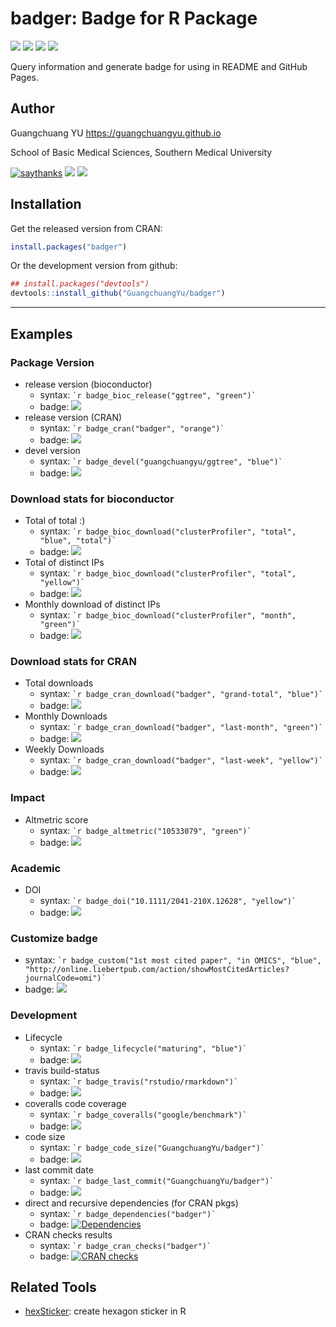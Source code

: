<!-- README.md is generated from README.Rmd. Please edit that file -->

# badger: Badge for R Package

[![](https://www.r-pkg.org/badges/version/badger?color=green)](https://cran.r-project.org/package=badger)
[![](http://cranlogs.r-pkg.org/badges/grand-total/badger?color=green)](https://cran.r-project.org/package=badger)
[![](http://cranlogs.r-pkg.org/badges/last-month/badger?color=green)](https://cran.r-project.org/package=badger)
[![](http://cranlogs.r-pkg.org/badges/last-week/badger?color=green)](https://cran.r-project.org/package=badger)

Query information and generate badge for using in README and GitHub
Pages.

## Author

Guangchuang YU <https://guangchuangyu.github.io>

School of Basic Medical Sciences, Southern Medical
University

[![saythanks](https://img.shields.io/badge/say-thanks-ff69b4.svg)](https://saythanks.io/to/GuangchuangYu)
[![](https://img.shields.io/badge/follow%20me%20on-微信-green.svg)](https://guangchuangyu.github.io/blog_images/biobabble.jpg)
[![](https://img.shields.io/badge/打赏-支付宝/微信-green.svg)](https://guangchuangyu.github.io/blog_images/pay_qrcode.png)

## Installation

Get the released version from CRAN:

``` r
install.packages("badger")
```

Or the development version from github:

``` r
## install.packages("devtools")
devtools::install_github("GuangchuangYu/badger")
```

-----

## Examples

### Package Version

  - release version (bioconductor)
      - syntax: `` `r badge_bioc_release("ggtree", "green")` ``
      - badge:
        [![](https://img.shields.io/badge/release%20version--green.svg)](https://www.bioconductor.org/packages/ggtree)
  - release version (CRAN)
      - syntax: `` `r badge_cran("badger", "orange")` ``
      - badge:
        [![](https://www.r-pkg.org/badges/version/badger?color=orange)](https://cran.r-project.org/package=badger)
  - devel version
      - syntax: `` `r badge_devel("guangchuangyu/ggtree", "blue")` ``
      - badge:
        [![](https://img.shields.io/badge/devel%20version-1.15.6-blue.svg)](https://github.com/guangchuangyu/ggtree)

### Download stats for bioconductor

  - Total of total :)
      - syntax: `` `r badge_bioc_download("clusterProfiler", "total",
        "blue", "total")` ``
      - badge:
        [![](https://img.shields.io/badge/download-225730/total-blue.svg)](https://bioconductor.org/packages/stats/bioc/clusterProfiler)
  - Total of distinct IPs
      - syntax: `` `r badge_bioc_download("clusterProfiler", "total",
        "yellow")` ``
      - badge:
        [![](https://img.shields.io/badge/download-113444/total-yellow.svg)](https://bioconductor.org/packages/stats/bioc/clusterProfiler)
  - Monthly download of distinct IPs
      - syntax: `` `r badge_bioc_download("clusterProfiler", "month",
        "green")` ``
      - badge:
        [![](https://img.shields.io/badge/download-5002/month-green.svg)](https://bioconductor.org/packages/stats/bioc/clusterProfiler)

### Download stats for CRAN

  - Total downloads
      - syntax: `` `r badge_cran_download("badger", "grand-total",
        "blue")` ``
      - badge:
        [![](http://cranlogs.r-pkg.org/badges/grand-total/badger?color=blue)](https://cran.r-project.org/package=badger)
  - Monthly Downloads
      - syntax: `` `r badge_cran_download("badger", "last-month",
        "green")` ``
      - badge:
        [![](http://cranlogs.r-pkg.org/badges/last-month/badger?color=green)](https://cran.r-project.org/package=badger)
  - Weekly Downloads
      - syntax: `` `r badge_cran_download("badger", "last-week",
        "yellow")` ``
      - badge:
        [![](http://cranlogs.r-pkg.org/badges/last-week/badger?color=yellow)](https://cran.r-project.org/package=badger)

### Impact

  - Altmetric score
      - syntax: `` `r badge_altmetric("10533079", "green")` ``
      - badge:
        [![](https://img.shields.io/badge/Altmetric-309-green.svg)](https://www.altmetric.com/details/10533079)

### Academic

  - DOI
      - syntax: `` `r badge_doi("10.1111/2041-210X.12628", "yellow")` ``
      - badge:
        [![](https://img.shields.io/badge/doi-10.1111/2041--210X.12628-yellow.svg)](https://doi.org/10.1111/2041-210X.12628)

### Customize badge

  - syntax: `` `r badge_custom("1st most cited paper", "in OMICS",
    "blue",
    "http://online.liebertpub.com/action/showMostCitedArticles?journalCode=omi")` ``
  - badge:
    [![](https://img.shields.io/badge/1st%20most%20cited%20paper-in%20OMICS-blue.svg)](http://online.liebertpub.com/action/showMostCitedArticles?journalCode=omi)

### Development

  - Lifecycle
      - syntax: `` `r badge_lifecycle("maturing", "blue")` ``
      - badge:
        [![](https://img.shields.io/badge/lifecycle-maturing-blue.svg)](https://www.tidyverse.org/lifecycle/#maturing)
  - travis build-status
      - syntax: `` `r badge_travis("rstudio/rmarkdown")` ``
      - badge:
        [![](https://travis-ci.org/rstudio/rmarkdown.svg?branch=master)](https://travis-ci.org/rstudio/rmarkdown)
  - coveralls code coverage
      - syntax: `` `r badge_coveralls("google/benchmark")` ``
      - badge:
        [![](https://coveralls.io/repos/github/google/benchmark/badge.svg?branch=master)](https://coveralls.io/repos/github/google/benchmark)
  - code size
      - syntax: `` `r badge_code_size("GuangchuangYu/badger")` ``
      - badge:
        [![](https://img.shields.io/github/languages/code-size/GuangchuangYu/badger.svg)](https://github.com/GuangchuangYu/badger)
  - last commit date
      - syntax: `` `r badge_last_commit("GuangchuangYu/badger")` ``
      - badge:
        [![](https://img.shields.io/github/last-commit/GuangchuangYu/badger.svg)](https://github.com/GuangchuangYu/badger/commits/master)
  - direct and recursive dependencies (for CRAN pkgs)
      - syntax: `` `r badge_dependencies("badger")` ``
      - badge:
        [![Dependencies](https://tinyverse.netlify.com/badge/badger)](https://cran.r-project.org/package=badger)
  - CRAN checks results
      - syntax: `` `r badge_cran_checks("badger")` ``
      - badge: [![CRAN
        checks](https://cranchecks.info/badges/summary/badger)](https://cran.r-project.org/web/checks/check_results_badger.html)

## Related Tools

  - [hexSticker](https://github.com/GuangchuangYu/hexSticker): create
    hexagon sticker in R
